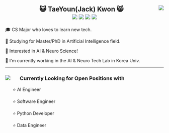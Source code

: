 <div align="center">
  <img align="right" src="https://github-readme-stats.vercel.app/api?username=TaeYounKwon&show_icons=true"></img>
  <div align="center">
  <h2>😺 TaeYoun(Jack) Kwon 😸
  <div>
        <a href="https://github.com/TaeYounKwon"><img src="https://img.shields.io/badge/github-black?style=flat&logo=github&logoColor=white"/></a>
        <a href="https://www.linkedin.com/in/taeyoun-jack-kwon/"><img src="https://img.shields.io/badge/Linkedin-black?style=flat-square&logo=linkedin&logoColor=white"/></a>
        <a href="mailto:kweont0211@gmail.com"><img src="https://img.shields.io/badge/Gmail-black?style=flat-square&logo=Gmail&logoColor=white&link=mailto:kweont0211@gmail.com"/></a>
        <a href="https://hits.seeyoufarm.com"><img src="https://hits.seeyoufarm.com/api/count/incr/badge.svg?url=https%3A%2F%2Fgithub.com%2FTaeYounKwon%2Fhit-counter&count_bg=%23000000&title_bg=%23555555&icon=&icon_color=%234A7DB6&title=hits&edge_flat=false"/></a>
  </div>
  </h2> 
  <div align="left" >
     <p> 🎓 CS Major who loves to learn new tech.</p>
     <p> 📖 Studying for Master/PhD in Artificial Intelligence field.</p>
     <p> 🏢 Interested in AI & Neuro Science!</p>
     <p> 🏫 I'm currently working in the AI & Neuro Tech Lab in Korea Univ.</p>
  </div>
  </div>
  
  </div>

  ------
 
  <div align="center">
     <img align="left" src="https://github-readme-stats.vercel.app/api/top-langs/?username=TaeYounKwon&layout=compact"></img>
     <div align="left" marginright="50px" >
        <h3>&nbsp&nbsp&nbsp&nbsp&nbsp&nbsp
        Currently Looking for Open Positions with</h3>
        <p> &nbsp&nbsp&nbsp&nbsp&nbsp&nbsp⭐ AI Engineer</p>
        <p> &nbsp&nbsp&nbsp&nbsp&nbsp&nbsp⭐ Software Engineer</p>
        <p> &nbsp&nbsp&nbsp&nbsp&nbsp&nbsp⭐ Python Developer</p>
        <p> &nbsp&nbsp&nbsp&nbsp&nbsp&nbsp⭐ Data Engineer</p>
     </div>
  </div>  

 
  	
<!---
TaeYounKwon/TaeYounKwon is a ✨ special ✨ repository because its `README.md` (this file) appears on your GitHub profile.
You can click the Preview link to take a look at your changes.
--->
